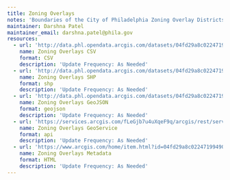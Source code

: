 ```yaml
---
title: Zoning Overlays
notes: 'Boundaries of the City of Philadelphia Zoning Overlay Districts enacted December 15, 2011 and made effective August 22, 2012.'
maintainer: Darshna Patel
maintainer_email: darshna.patel@phila.gov
resources:
  - url: 'http://data.phl.opendata.arcgis.com/datasets/04fd29a8c022471994900cb0fd791bfc_0.csv'
    name: Zoning Overlays CSV
    format: CSV
    description: 'Update Frequency: As Needed'
  - url: 'http://data.phl.opendata.arcgis.com/datasets/04fd29a8c022471994900cb0fd791bfc_0.zip'
    name: Zoning Overlays SHP
    format: shp
    description: 'Update Frequency: As Needed'
  - url: 'http://data.phl.opendata.arcgis.com/datasets/04fd29a8c022471994900cb0fd791bfc_0.geojson'
    name: Zoning Overlays GeoJSON
    format: geojson
    description: 'Update Frequency: As Needed'
  - url: 'https://services.arcgis.com/fLeGjb7u4uXqeF9q/arcgis/rest/services/Zoning_Overlays/FeatureServer/0/query?outFields=*&where=1%3D1'
    name: Zoning Overlays GeoService
    format: api
    description: 'Update Frequency: As Needed'
  - url: 'https://www.arcgis.com/home/item.html?id=04fd29a8c022471994900cb0fd791bfc'
    name: Zoning Overlays Metadata
    format: HTML
    description: 'Update Frequency: As Needed'
---
```


